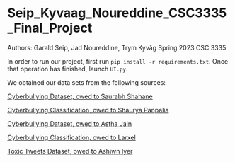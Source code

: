 # Seip_Kyvaag_Noureddine_CSC3335_Final_Project
Authors: Garald Seip, Jad Noureddine, Trym Kyvåg
Spring 2023
CSC 3335

In order to run our project, first run `pip install -r requirements.txt`. Once that operation has finished, launch `UI.py`.

We obtained our data sets from the following sources:

[Cyberbullying Dataset, owed to Saurabh Shahane](https://www.kaggle.com/datasets/saurabhshahane/cyberbullying-dataset)

[Cyberbullying Classification, owed to Shaurya Panpalia](https://www.kaggle.com/datasets/shauryapanpalia/cyberbullying-classification)

[Cyberbullying Dataset, owed to Astha Jain](https://www.kaggle.com/datasets/asthajain01/cyberbullying-dataset)

[Cyberbullying Classification, owed to Larxel](https://www.kaggle.com/datasets/andrewmvd/cyberbullying-classification)

[Toxic Tweets Dataset, owed to Ashiwn Iyer](https://www.kaggle.com/datasets/ashwiniyer176/toxic-tweets-dataset)
